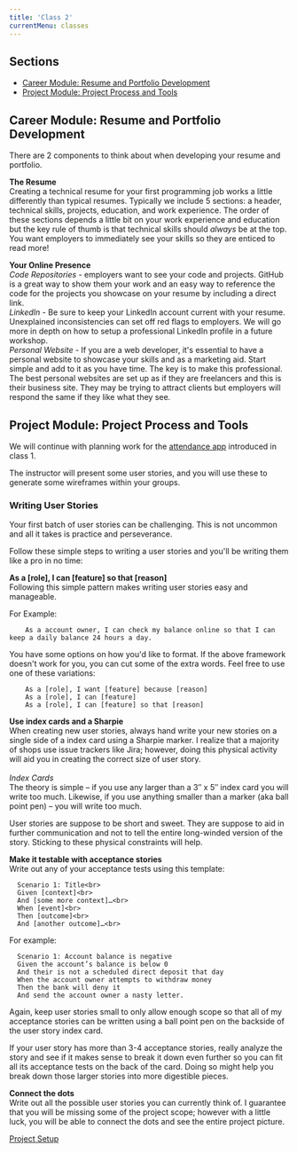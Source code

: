 ```yaml
---
title: 'Class 2'
currentMenu: classes
---
```


## Sections

- [Career Module: Resume and Portfolio Development](#career-module-resume-and-portfolio-development)
- [Project Module: Project Process and Tools](#project-module-project-process)

## Career Module: Resume and Portfolio Development

There are 2 components to think about when developing your resume and portfolio.

**The Resume**<br>
      Creating a technical resume for your first programming job works a little differently than typical resumes. Typically we include 5 sections: a header, technical skills, projects, education, and work experience. The order of these sections depends a little bit on your work experience and education but the key rule of thumb is that technical skills should _always_ be at the top. You want employers to immediately see your skills so they are enticed to read more!


**Your Online Presence**<br>
        *Code Repositories* - employers want to see your code and projects. GitHub is a great way to show them your work and an easy way to reference the code for the projects you showcase on your resume by including a direct link.
    <br>
        *LinkedIn* - Be sure to keep your LinkedIn account current with your resume. Unexplained inconsistencies can set off red flags to employers. We will go more in depth on how to setup a professional LinkedIn profile in a future workshop.
    <br>
        *Personal Website* - If you are a web developer, it's essential to have a personal website to showcase your skills and as a marketing aid. Start simple and add to it as you have time. The key is to make this professional. The best personal websites are set up as if they are freelancers and this is their business site. They may be trying to attract clients but employers will respond the same if they like what they see.



## Project Module: Project Process and Tools

We will continue with planning work for the [attendance app](../1/) introduced in class 1.

The instructor will present some user stories, and you will use these to generate some wireframes within your groups.

### Writing User Stories

Your first batch of user stories can be challenging. This is not uncommon and all it takes is practice and perseverance.

Follow these simple steps to writing a user stories and you'll be writing them like a pro in no time:

**As a [role], I can [feature] so that [reason]**<br>
  Following this simple pattern makes writing user stories easy and manageable.

  For Example:<br>

        As a account owner, I can check my balance online so that I can keep a daily balance 24 hours a day.

  You have some options on how you'd like to format. If the above framework doesn't work for you, you can cut some of the extra words. Feel free to use one of these variations:

        As a [role], I want [feature] because [reason]
        As a [role], I can [feature]
        As a [role], I can [feature] so that [reason]

**Use index cards and a Sharpie**<br>
  When creating new user stories, always hand write your new stories on a single side of a index card using a Sharpie marker. I realize that a majority of shops use issue trackers like Jira; however, doing this physical activity will aid you in creating the correct size of user story.<br><br>
  _Index Cards_<br>
  The theory is simple – if you use any larger than a 3″ x 5″ index card you will write too much. Likewise, if you use anything smaller than a marker (aka ball point pen) – you will write too much.

  User stories are suppose to be short and sweet. They are suppose to aid in further communication and not to tell the entire long-winded version of the story. Sticking to these physical constraints will help.

**Make it testable with acceptance stories**<br>
Write out any of your acceptance tests using this template:

      Scenario 1: Title<br>
      Given [context]<br>
      And [some more context]…<br>
      When [event]<br>
      Then [outcome]<br>
      And [another outcome]…<br>

For example:

      Scenario 1: Account balance is negative
      Given the account’s balance is below 0
      And their is not a scheduled direct deposit that day
      When the account owner attempts to withdraw money
      Then the bank will deny it
      And send the account owner a nasty letter.

Again, keep user stories small to only allow enough scope so that all of my acceptance stories can be written using a ball point pen on the backside of the user story index card.

If your user story has more than 3-4 acceptance stories, really analyze the story and see if it makes sense to break it down even further so you can fit all its acceptance tests on the back of the card. Doing so might help you break down those larger stories into more digestible pieces.

**Connect the dots**<br>
Write out all the possible user stories you can currently think of. I guarantee that you will be missing some of the project scope; however with a little luck, you will be able to connect the dots and see the entire project picture.

[Project Setup](../assignments/project-setup/)
